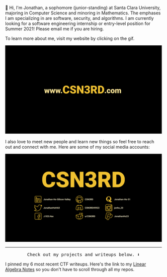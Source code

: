 👋 Hi, I'm Jonathan, a sophomore (junior-standing) at Santa Clara University, majoring in Computer Science and minoring in Mathematics. The emphases I am specializing in are software, security, and algorithms. I am currently looking for a software engineering internship or entry-level position for Summer 2021! Please email me if you are hiring.

To learn more about me, visit my website by clicking on the gif.

<p align="center">
  <a href= "https://www.CSN3RD.com/"><img width="800" src="https://github.com/csn3rd/CSN3RD/blob/master/Website.gif" alt="CSN3RD"></a>
</p>

I also love to meet new people and learn new things so feel free to reach out and connect with me. Here are some of my social media accounts:

<p align="center">
  <img width="800" src="https://github.com/csn3rd/CSN3RD/blob/master/CSN3RDBanner.gif" alt="CSN3RD">
</p>

<hr>

<p align="center"><samp>
Check out my projects and writeups below. ⬇️
</samp></p>

I pinned my 6 most recent CTF writeups. Here's the link to my [Linear Algebra Notes](https://github.com/csn3rd/LinearAlgebraNotes/wiki) so you don't have to scroll through all my repos.
